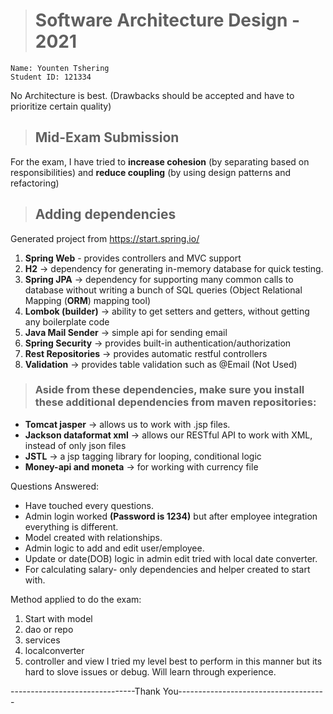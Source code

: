 ># Software Architecture Design - 2021

```
Name: Younten Tshering
Student ID: 121334
```
No Architecture is best. (Drawbacks should be accepted and have to prioritize certain quality)

>## Mid-Exam Submission 

For the exam, I have tried to **increase cohesion** (by separating based on responsibilities) and **reduce coupling** (by using design patterns and refactoring)

>## Adding dependencies
Generated project from https://start.spring.io/

1. **Spring Web** - provides controllers and MVC support
2. **H2** → dependency for generating in-memory database for quick testing.
3. **Spring JPA** → dependency for supporting many common calls to database without writing a bunch of SQL queries (Object Relational Mapping (**ORM**) mapping tool)
4. **Lombok (builder)** → ability to get setters and getters, without getting any boilerplate code
5. **Java Mail Sender** → simple api for sending email 
6. **Spring Security** → provides built-in authentication/authorization
7. **Rest Repositories** → provides automatic restful controllers
8. **Validation** → provides table validation such as @Email (Not Used)

>### Aside from these dependencies, make sure you install these additional dependencies from maven repositories:

- **Tomcat jasper** → allows us to work with .jsp files.
- **Jackson dataformat xml** → allows our RESTful API to work with XML, instead of only json files
- **JSTL** → a jsp tagging library for looping, conditional logic
- **Money-api and moneta** → for working with currency file


Questions Answered: 
- Have touched every questions.
- Admin login worked **(Password is 1234)** but after employee integration everything is different.
- Model created with relationships.
- Admin logic to add and edit user/employee.
- Update or date(DOB) logic in admin edit tried with local date converter.
- For calculating salary- only dependencies and helper created to start with.

Method applied to do the exam:
1. Start with model
2. dao or repo
3. services 
4. localconverter 
5. controller and view
I tried my level best to perform in this manner but its hard to slove issues or debug. Will learn  through experience.

-------------------------------Thank You-------------------------------------
